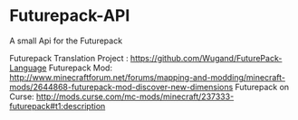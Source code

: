 # Futurepack-API
A small Api for the Futurepack

Futurepack Translation Project : https://github.com/Wugand/FuturePack-Language
Futurepack Mod: http://www.minecraftforum.net/forums/mapping-and-modding/minecraft-mods/2644868-futurepack-mod-discover-new-dimensions
Futurepack on Curse: http://mods.curse.com/mc-mods/minecraft/237333-futurepack#t1:description
